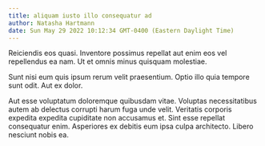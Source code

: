 ```yaml
---
title: aliquam iusto illo consequatur ad
author: Natasha Hartmann
date: Sun May 29 2022 10:12:34 GMT-0400 (Eastern Daylight Time)
---
```

Reiciendis eos quasi. Inventore possimus repellat aut enim eos vel repellendus ea nam. Ut et omnis minus quisquam molestiae.

 Sunt nisi eum quis ipsum rerum velit praesentium. Optio illo quia tempore sunt odit. Aut ex dolor.

 Aut esse voluptatum doloremque quibusdam vitae. Voluptas necessitatibus autem ab delectus corrupti harum fuga unde velit. Veritatis corporis expedita expedita cupiditate non accusamus et. Sint esse repellat consequatur enim. Asperiores ex debitis eum ipsa culpa architecto. Libero nesciunt nobis ea.